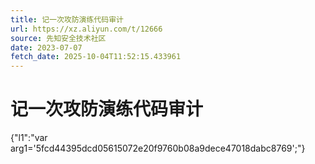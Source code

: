 ```yaml
---
title: 记一次攻防演练代码审计
url: https://xz.aliyun.com/t/12666
source: 先知安全技术社区
date: 2023-07-07
fetch_date: 2025-10-04T11:52:15.433961
---
```


# 记一次攻防演练代码审计

{"l1":"var arg1='5fcd44395dcd05615072e20f9760b08a9dece47018dabc8769';"}